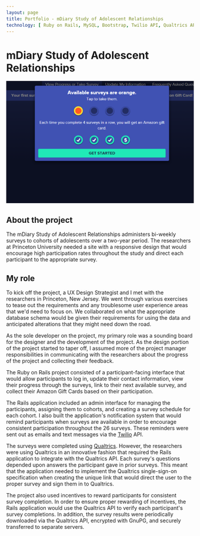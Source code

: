 ```yaml
---
layout: page
title: Portfolio - mDiary Study of Adolescent Relationships
technology: [ Ruby on Rails, MySQL, Bootstrap, Twilio API, Qualtrics API, GnuPG ]
---
```

# mDiary Study of Adolescent Relationships

[![screenshot of mdiary](/assets/images/mdiary.png)](/assets/images/mdiary.png)

## About the project

The mDiary Study of Adolescent Relationships administers bi-weekly surveys to cohorts of adolescents over a two-year period. The researchers at Princeton University needed a site with a responsive design that would encourage high participation rates throughout the study and direct each participant to the appropriate survey.

## My role

To kick off the project, a UX Design Strategist and I met with the researchers in Princeton, New Jersey. We went through various exercises to tease out the requirements and any troublesome user experience areas that we'd need to focus on. We collaborated on what the appropriate database schema would be given their requirements for using the data and anticipated alterations that they might need down the road.

As the sole developer on the project, my primary role was a sounding board for the designer and the development of the project. As the design portion of the project started to taper off, I assumed more of the project manager responsibilities in communicating with the researchers about the progress of the project and collecting their feedback.

The Ruby on Rails project consisted of a participant-facing interface that would allow participants to log in, update their contact information, view their progress through the surveys, link to their next available survey, and collect their Amazon Gift Cards based on their participation.

The Rails application included an admin interface for managing the participants, assigning them to cohorts, and creating a survey schedule for each cohort. I also built the application's notification system that would remind participants when surveys are available in order to encourage consistent participation throughout the 26 surveys. These reminders were sent out as emails and text messages via the [Twilio](https://www.twilio.com/) API.

The surveys were completed using [Qualtrics](https://www.qualtrics.com/). However, the researchers were using Qualtrics in an innovative fashion that required the Rails application to integrate with the Qualtrics API. Each survey's questions depended upon answers the participant gave in prior surveys. This meant that the application needed to implement the Qualtrics single-sign-on specification when creating the unique link that would direct the user to the proper survey and sign them in to Qualtrics.

The project also used incentives to reward participants for consistent survey completion. In order to ensure proper rewarding of incentives, the Rails application would use the Qualtrics API to verify each participant's survey completions. In addition, the survey results were periodically downloaded via the Qualtrics API, encrypted with GnuPG, and securely transferred to separate servers.

